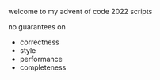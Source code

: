 welcome to my advent of code 2022 scripts

no guarantees on
- correctness
- style
- performance
- completeness